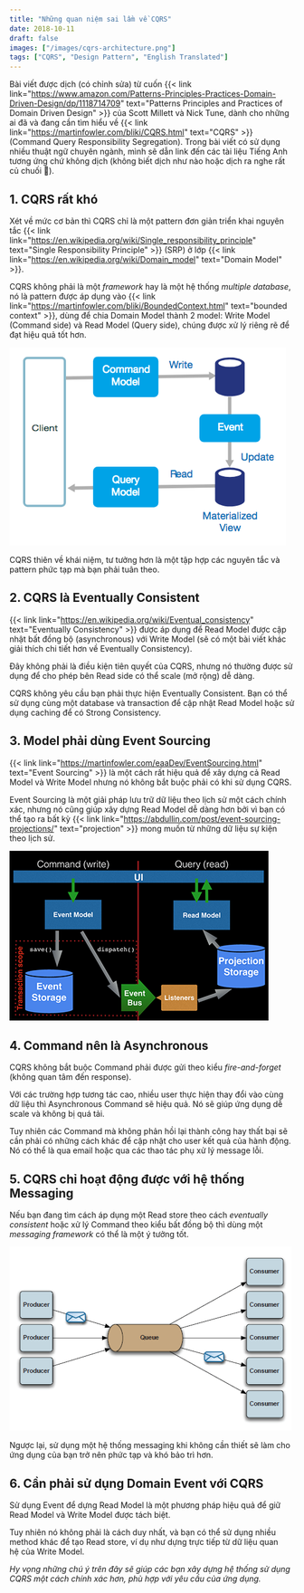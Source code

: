 ```yaml
---
title: "Những quan niệm sai lầm về CQRS"
date: 2018-10-11
draft: false
images: ["/images/cqrs-architecture.png"]
tags: ["CQRS", "Design Pattern", "English Translated"]
---
```


Bài viết được dịch (có chỉnh sửa) từ cuốn {{< link link="https://www.amazon.com/Patterns-Principles-Practices-Domain-Driven-Design/dp/1118714709" text="Patterns Principles and Practices of Domain Driven Design" >}} của Scott Millett và Nick Tune, dành cho những ai đã và đang cần tìm hiểu về {{< link link="https://martinfowler.com/bliki/CQRS.html" text="CQRS" >}} (Command Query Responsibility Segregation). Trong bài viết có sử dụng nhiều thuật ngữ chuyên ngành, mình sẽ dẫn link đến các tài liệu Tiếng Anh tương ứng chứ không dịch (không biết dịch như nào hoặc dịch ra nghe rất củ chuối 😬).

## 1. CQRS rất khó

Xét về mức cơ bản thì CQRS chỉ là một pattern đơn giản triển khai nguyên tắc {{< link link="https://en.wikipedia.org/wiki/Single_responsibility_principle" text="Single Responsibility Principle" >}} (SRP) ở lớp {{< link link="https://en.wikipedia.org/wiki/Domain_model" text="Domain Model" >}}.

CQRS không phải là một _framework_ hay là một hệ thống _multiple database_, nó là pattern được áp dụng vào {{< link link="https://martinfowler.com/bliki/BoundedContext.html" text="bounded context" >}}, dùng để chia Domain Model thành 2 model: Write Model (Command side) và Read Model (Query side), chúng được xử lý riêng rẽ để đạt hiệu quả tốt hơn.

![CQRS Architecture](/images/cqrs-architecture.png)

CQRS thiên về khái niệm, tư tưởng hơn là một tập hợp các nguyên tắc và pattern phức tạp mà bạn phải tuân theo.

## 2. CQRS là Eventually Consistent

{{< link link="https://en.wikipedia.org/wiki/Eventual_consistency" text="Eventually Consistency" >}} được áp dụng để Read Model được cập nhật bất đồng bộ (asynchronous) với Write Model (sẽ có một bài viết khác giải thích chi tiết hơn về Eventually Consistency).

Đây không phải là điều kiện tiên quyết của CQRS, nhưng nó thường được sử dụng để cho phép bên Read side có thể scale (mở rộng) dễ dàng.

CQRS không yêu cầu bạn phải thực hiện Eventually Consistent. Bạn có thể sử dụng cùng một database và transaction để cập nhật Read Model hoặc sử dụng caching để có Strong Consistency.

## 3. Model phải dùng Event Sourcing

{{< link link="https://martinfowler.com/eaaDev/EventSourcing.html" text="Event Sourcing" >}} là một cách rất hiệu quả để xây dựng cả Read Model và Write Model nhưng nó không bắt buộc phải có khi sử dụng CQRS.

Event Sourcing là một giải pháp lưu trữ dữ liệu theo lịch sử một cách chính xác, nhưng nó cũng giúp xây dựng Read Model dễ dàng hơn bởi vì bạn có thể tạo ra bất kỳ {{< link link="https://abdullin.com/post/event-sourcing-projections/" text="projection" >}} mong muốn từ những dữ liệu sự kiện theo lịch sử.

![CQRS Event sourcing](/images/cqrs-event-sourcing.png)

## 4. Command nên là Asynchronous

CQRS không bắt buộc Command phải được gửi theo kiểu _fire-and-forget_ (không quan tâm đến response).

Với các trường hợp tương tác cao, nhiều user thực hiện thay đổi vào cùng dữ liệu thì Asynchronous Command sẽ hiệu quả. Nó sẽ giúp ứng dụng dễ scale và không bị quá tải.

Tuy nhiên các Command mà không phản hồi lại thành công hay thất bại sẽ cần phải có những cách khác để cập nhật cho user kết quả của hành động. Nó có thể là qua email hoặc qua các thao tác phụ xử lý message lỗi.

## 5. CQRS chỉ hoạt động được với hệ thống Messaging

Nếu bạn đang tìm cách áp dụng một Read store theo cách *eventually consistent* hoặc xử lý Command theo kiểu bất đồng bộ thì dùng một _messaging framework_ có thể là một ý tưởng tốt.

![Messaging system](/images/messaging-queue.png)

Ngược lại, sử dụng một hệ thống messaging khi không cần thiết sẽ làm cho ứng dụng của bạn trở nên phức tạp và khó bảo trì hơn.

## 6. Cần phải sử dụng Domain Event với CQRS

Sử dụng Event để dựng Read Model là một phương pháp hiệu quả để giữ Read Model và Write Model được tách biệt.

Tuy nhiên nó không phải là cách duy nhất, và bạn có thể sử dụng nhiều method khác để tạo Read store, ví dụ như dựng trực tiếp từ dữ liệu quan hệ của Write Model.

_Hy vọng những chú ý trên đây sẽ giúp các bạn xây dựng hệ thống sử dụng CQRS một cách chính xác hơn, phù hợp với yêu cầu của ứng dụng._
